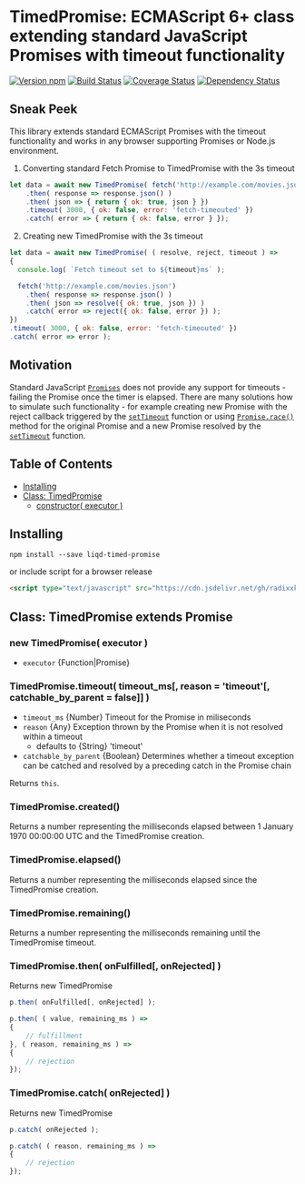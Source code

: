 # TimedPromise: ECMAScript 6+ class extending standard JavaScript Promises with timeout functionality

[![Version npm](https://img.shields.io/npm/v/liqd-timed-promise.svg)](https://www.npmjs.com/package/liqd-timed-promise)
[![Build Status](https://travis-ci.org/radixxko/liqd-timed-promise.svg?branch=master)](https://travis-ci.org/radixxko/liqd-timed-promise)
[![Coverage Status](https://coveralls.io/repos/github/radixxko/liqd-timed-promise/badge.svg?branch=master)](https://coveralls.io/github/radixxko/liqd-timed-promise?branch=master)
[![Dependency Status](https://beta.gemnasium.com/badges/github.com/radixxko/liqd-timed-promise.svg)](https://beta.gemnasium.com/projects/github.com/radixxko/liqd-timed-promise)

## Sneak Peek

This library extends standard ECMAScript Promises with the timeout functionality and works in any browser supporting Promises or Node.js environment.

1. Converting standard Fetch Promise to TimedPromise with the 3s timeout
```js
let data = await new TimedPromise( fetch('http://example.com/movies.json') )
	.then( response => response.json() )
	.then( json => { return { ok: true, json } })
	.timeout( 3000, { ok: false, error: 'fetch-timeouted' })
	.catch( error => { return { ok: false, error } });
```
2. Creating new TimedPromise with the 3s timeout
```js
let data = await new TimedPromise( ( resolve, reject, timeout ) =>
{
  console.log( `Fetch timeout set to ${timeout}ms` );

  fetch('http://example.com/movies.json')
    .then( response => response.json() )
    .then( json => resolve({ ok: true, json }) )
    .catch( error => reject({ ok: false, error }) );
})
.timeout( 3000, { ok: false, error: 'fetch-timeouted' })
.catch( error => error );
```

## Motivation

Standard JavaScript [`Promises`](https://developer.mozilla.org/en-US/docs/Web/JavaScript/Reference/Global_Objects/Promise) does not provide any support for timeouts - failing the Promise once the timer is elapsed. There are many solutions how to simulate such functionality - for example creating new Promise with the reject callback triggered by the [`setTimeout`](https://developer.mozilla.org/en-US/docs/Web/API/WindowOrWorkerGlobalScope/setTimeout) function or using [`Promise.race()`](https://developer.mozilla.org/en-US/docs/Web/JavaScript/Reference/Global_Objects/Promise/race) method for the original Promise and a new Promise resolved by the [`setTimeout`](https://developer.mozilla.org/en-US/docs/Web/API/WindowOrWorkerGlobalScope/setTimeout) function.

## Table of Contents

* [Installing](#installing)
* [Class: TimedPromise](#class-timedpromise-extends-promise)
	+ [constructor( executor )](#new-timedpromise-executor)

## Installing

```
npm install --save liqd-timed-promise
```
or include script for a browser release
```html
<script type="text/javascript" src="https://cdn.jsdelivr.net/gh/radixxko/liqd-timed-promise/dist/timed_promise.min.js"></script>
```

## Class: TimedPromise extends Promise

### new TimedPromise( executor )

- `executor` {Function|Promise}

### TimedPromise.timeout( timeout_ms[, reason = 'timeout'[, catchable_by_parent = false]] )

- `timeout_ms` {Number} Timeout for the Promise in miliseconds
- `reason` {Any} Exception thrown by the Promise when it is not resolved within a timeout
	- defaults to {String} 'timeout'
- `catchable_by_parent` {Boolean} Determines whether a timeout exception can be catched and resolved by a preceding catch in the Promise chain

Returns `this`.

### TimedPromise.created()

Returns a number representing the milliseconds elapsed between 1 January 1970 00:00:00 UTC and the TimedPromise creation.

### TimedPromise.elapsed()

Returns a number representing the milliseconds elapsed since the TimedPromise creation.

### TimedPromise.remaining()

Returns a number representing the milliseconds remaining until the TimedPromise timeout.

### TimedPromise.then( onFulfilled[, onRejected] )

Returns new TimedPromise

```js
p.then( onFulfilled[, onRejected] );

p.then( ( value, remaining_ms ) =>
{
	// fulfillment
}, ( reason, remaining_ms ) =>
{
	// rejection
});
```

### TimedPromise.catch( onRejected] )

Returns new TimedPromise

```js
p.catch( onRejected );

p.catch( ( reason, remaining_ms ) =>
{
	// rejection
});
```
